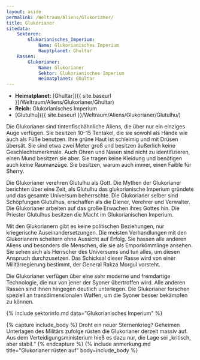 ```yaml
---
layout: aside
permalink: /Weltraum/Aliens/Glukorianer/
title: Glukorianer
sitedata:
    Sektoren:
        Glukorianisches_Imperium:
            Name: Glukorianisches Imperium
            Hauptplanet: Ghultar
    Rassen:
        Glukorianer:
            Name: Glukorianer
            Sektor: Glukorianisches Imperium
            Heimatplanet: Ghultar
---
```




- **Heimatplanet:** [Ghultar]({{ site.baseurl }}/Weltraum/Aliens/Glukorianer/Ghultar)
- **Reich:** Glukorianisches Imperium
- [Glutulhu]({{ site.baseurl }}/Weltraum/Aliens/Glukorianer/Glutulhu/)

Die Glukorianer sind tintenfischähnliche Aliens, die über nur ein einziges Auge verfügen. Sie besitzen 10–15 Tentakel, die sie sowohl als Hände wie auch als Füße benutzen. Ihre grüne Haut ist schleimig und mit Drüsen übersät. Sie sind etwa zwei Meter groß und besitzen äußerlich keine Geschlechtsmerkmale. Auch Ohren und Nasen sind nicht zu identifizieren, einen Mund besitzen sie aber. Sie tragen keine Kleidung und benötigen auch keine Raumanzüge. Sie besitzen, warum auch immer, einen Faible für Sherry.

Die Glukorianer verehren Glutulhu als Gott. Die Mythen der Glukorianer berichten über eine Zeit, als Glutulhu das glukorianische Imperium gründete und das gesamte Universum beherrschte. Die Glukorianer selber sind Schöpfungen Glutulhus, erschaffen als die Diener, Verehrer und Verwalter. Die Glukorianer arbeiten auf das große Erwachen ihres Gottes hin. Die Priester Glutulhus besitzen die Macht im Glukorianischen Imperium.

Mit den Glukorianern gibt es keine politischen Beziehungen, nur kriegerische Auseinandersetzungen. Die meisten Verhandlungen mit den Glukorianern scheitern ohne Aussicht auf Erfolg. Sie hassen alle anderen Aliens und besonders die Menschen, die sie als Emporkömmlinge ansehen. Sie sehen sich als Herrscher des Universums und tun alles, um diesen Anspruch durchzusetzen. Das Schicksal dieser Rasse wird von einer Militärregierung bestimmt, der General Rakza Morgul vorsteht.

Die Glukorianer verfügen über eine sehr moderne und fremdartige Technologie, die nur von jener der Syoner übertroffen wird. Alle anderen Rassen sind ihnen hingegen deutlich unterlegen. Die Glukorianer forschen speziell an transdimensionalen Waffen, um die Syoner besser bekämpfen zu können.

{% include sektorinfo.md data="Glukorianisches Imperium" %}

{% capture include_body %}
Droht ein neuer Sternenkrieg? Geheimen Unterlagen des Militärs zufolge rüsten die Glukorianer derzeit massiv auf. Aus dem Verteidigungsministerium hieß es dazu nur, die Lage sei „kritisch, aber stabil.“
{% endcapture %}
{% include anmerkung.md title="Glukorianer rüsten auf" body=include_body %}
